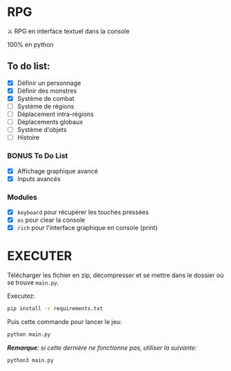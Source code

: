 # RPG

⚔️ RPG en interface textuel dans la console

100% en python

## To do list:

- [x] Définir un personnage
- [x] Définir des monstres
- [x] Système de combat
- [ ] Système de régions
- [ ] Déplacement intra-régions
- [ ] Déplacements globaux
- [ ] Système d'objets
- [ ] Histoire

### BONUS To Do List

- [x] Affichage graphique avancé
- [x] Inputs avancés

### Modules

- [x] `keyboard` pour récupérer les touches pressées
- [x] `os` pour clear la console
- [x] `rich` pour l'interface graphique en console (print)

# EXECUTER

Télécharger les fichier en zip, décompresser et se mettre dans le dossier où se trouve `main.py`.

Executez:

```sh
pip install -r requirements.txt
```

Puis cette commande pour lancer le jeu:

```sh
python main.py
```

***Remarque**: si cette dernière ne fonctionne pas, utiliser la suivante:*

```sh
python3 main.py
```
